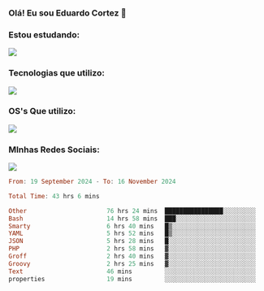 ### Olá! Eu sou Eduardo Cortez 🤙


### Estou estudando: 

<p align="left">
  <a href="https://skillicons.dev">
    <img src="https://skillicons.dev/icons?i=kubernetes,terraform,redhat" />
  </a>
</p>

### Tecnologias que utilizo: 

<p align="left">
  <a href="https://skillicons.dev">
    <img src="https://skillicons.dev/icons?i=docker,mysql,postgres,git,aws,bash,jenkins,figma,grafana,nginx,notion,prometheus" />
  </a>
</p>

### OS's Que utilizo:

<p align="left">
  <a href="https://skillicons.dev">
    <img src="https://skillicons.dev/icons?i=linux,debian,ubuntu,apple,windows" />
  </a>
</p>

### MInhas Redes Sociais:

<p align="left">
  <a href="https://skillicons.dev">
    <img src="https://skillicons.dev/icons?i=linkedin,github" />
  </a>
</p>

<!--START_SECTION:waka-->

```haskell
From: 19 September 2024 - To: 16 November 2024

Total Time: 43 hrs 6 mins

Other                      76 hrs 24 mins  ████████████████░░░░░░░░░   63.93 %
Bash                       14 hrs 58 mins  ███░░░░░░░░░░░░░░░░░░░░░░   12.53 %
Smarty                     6 hrs 40 mins   █▒░░░░░░░░░░░░░░░░░░░░░░░   05.59 %
YAML                       5 hrs 52 mins   █▒░░░░░░░░░░░░░░░░░░░░░░░   04.91 %
JSON                       5 hrs 28 mins   █░░░░░░░░░░░░░░░░░░░░░░░░   04.58 %
PHP                        2 hrs 58 mins   ▓░░░░░░░░░░░░░░░░░░░░░░░░   02.49 %
Groff                      2 hrs 40 mins   ▓░░░░░░░░░░░░░░░░░░░░░░░░   02.24 %
Groovy                     2 hrs 25 mins   ▓░░░░░░░░░░░░░░░░░░░░░░░░   02.02 %
Text                       46 mins         ░░░░░░░░░░░░░░░░░░░░░░░░░   00.65 %
properties                 19 mins         ░░░░░░░░░░░░░░░░░░░░░░░░░   00.28 %
```

<!--END_SECTION:waka-->
